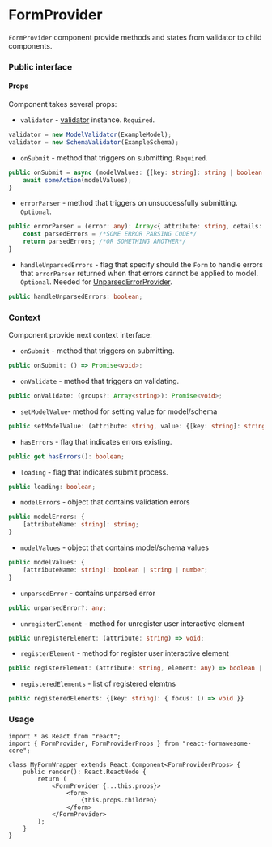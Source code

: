 # FormProvider

`FormProvider` component provide methods and states from validator to child components.

### Public interface

#### Props

Component takes several props:
 - `validator` - [validator](./Validators.md) instance. `Required`.
```ts
validator = new ModelValidator(ExampleModel);
validator = new SchemaValidator(ExampleSchema);
```
 - `onSubmit` - method that triggers on submitting. `Required`.
```ts
public onSubmit = async (modelValues: {[key: string]: string | boolean | number}): Promise<void> => {
    await someAction(modelValues);
}
```
 - `errorParser` - method that triggers on unsuccessfully submitting. `Optional`.
```ts
public errorParser = (error: any): Array<{ attribute: string, details: string }> | any => {
    const parsedErrors = /*SOME ERROR PARSING CODE*/
    return parsedErrors; /*OR SOMETHING ANOTHER*/
}
```
 - `handleUnparsedErrors` - flag that specify should the `Form` to handle errors that `errorParser` returned when that errors cannot be applied to model. `Optional`. Needed for [UnparsedErrorProvider](./UnparsedErrorProvider.md).
```ts
public handleUnparsedErrors: boolean;
```

### Context

Component provide next context interface:
 - `onSubmit` - method that triggers on submitting.
```ts
public onSubmit: () => Promise<void>;
```
 - `onValidate` - method that triggers on validating.
```ts
public onValidate: (groups?: Array<string>): Promise<void>;
```
 - `setModelValue`- method for setting value for model/schema
```ts
public setModelValue: (attribute: string, value: {[key: string]: string | boolean | number}) => void;
```
 - `hasErrors` - flag that indicates errors existing.
```ts
public get hasErrors(): boolean;
```
 - `loading` - flag that indicates submit process.
```ts
public loading: boolean;
```
 - `modelErrors` - object that contains validation errors
```ts
public modelErrors: {
    [attributeName: string]: string;
}
```
 - `modelValues` - object that contains model/schema values
```ts
public modelValues: {
    [attributeName: string]: boolean | string | number;
}
```
 - `unparsedError` - contains unparsed error
```ts
public unparsedError?: any;
```
 - `unregisterElement` - method for unregister user interactive element
```ts
public unregisterElement: (attribute: string) => void;
```
 - `registerElement` - method for register user interactive element
```ts
public registerElement: (attribute: string, element: any) => boolean | never;
```
 - `registeredElements` - list of registered elemtns
```ts
public registeredElements: {[key: string]: { focus: () => void }}
```

### Usage

```tsx
import * as React from "react";
import { FormProvider, FormProviderProps } from "react-formawesome-core";

class MyFormWrapper extends React.Component<FormProviderProps> {
    public render(): React.ReactNode {
        return (
            <FormProvider {...this.props}>
                <form>
                    {this.props.children}
                </form>
            </FormProvider>
        );
    }
}
```
